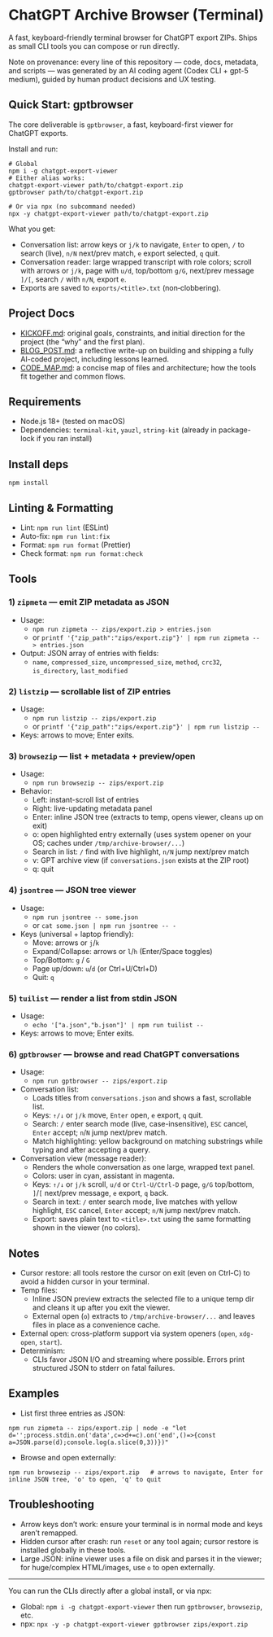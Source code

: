 # ChatGPT Archive Browser (Terminal)

A fast, keyboard-friendly terminal browser for ChatGPT export ZIPs. Ships as small CLI tools you can compose or run directly.

Note on provenance: every line of this repository — code, docs, metadata, and scripts — was generated by an AI coding agent (Codex CLI + gpt-5 medium), guided by human product decisions and UX testing.

## Quick Start: gptbrowser

The core deliverable is `gptbrowser`, a fast, keyboard-first viewer for ChatGPT exports.

Install and run:

```
# Global
npm i -g chatgpt-export-viewer
# Either alias works:
chatgpt-export-viewer path/to/chatgpt-export.zip
gptbrowser path/to/chatgpt-export.zip

# Or via npx (no subcommand needed)
npx -y chatgpt-export-viewer path/to/chatgpt-export.zip
```

What you get:

- Conversation list: arrow keys or `j/k` to navigate, `Enter` to open, `/` to search (live), `n/N` next/prev match, `e` export selected, `q` quit.
- Conversation reader: large wrapped transcript with role colors; scroll with arrows or `j/k`, page with `u/d`, top/bottom `g/G`, next/prev message `]/[`, search `/` with `n/N`, export `e`.
- Exports are saved to `exports/<title>.txt` (non‑clobbering).

## Project Docs

- [KICKOFF.md](KICKOFF.md): original goals, constraints, and initial direction for the project (the “why” and the first plan).
- [BLOG_POST.md](BLOG_POST.md): a reflective write-up on building and shipping a fully AI-coded project, including lessons learned.
- [CODE_MAP.md](CODE_MAP.md): a concise map of files and architecture; how the tools fit together and common flows.

## Requirements

- Node.js 18+ (tested on macOS)
- Dependencies: `terminal-kit`, `yauzl`, `string-kit` (already in package-lock if you ran install)

## Install deps

```
npm install
```

## Linting & Formatting

- Lint: `npm run lint` (ESLint)
- Auto-fix: `npm run lint:fix`
- Format: `npm run format` (Prettier)
- Check format: `npm run format:check`

## Tools

### 1) `zipmeta` — emit ZIP metadata as JSON

- Usage:
  - `npm run zipmeta -- zips/export.zip > entries.json`
  - or `printf '{"zip_path":"zips/export.zip"}' | npm run zipmeta -- > entries.json`
- Output: JSON array of entries with fields:
  - `name`, `compressed_size`, `uncompressed_size`, `method`, `crc32`, `is_directory`, `last_modified`

### 2) `listzip` — scrollable list of ZIP entries

- Usage:
  - `npm run listzip -- zips/export.zip`
  - or `printf '{"zip_path":"zips/export.zip"}' | npm run listzip --`
- Keys: arrows to move; Enter exits.

### 3) `browsezip` — list + metadata + preview/open

- Usage:
  - `npm run browsezip -- zips/export.zip`
- Behavior:
  - Left: instant-scroll list of entries
  - Right: live-updating metadata panel
  - Enter: inline JSON tree (extracts to temp, opens viewer, cleans up on exit)
  - o: open highlighted entry externally (uses system opener on your OS; caches under `/tmp/archive-browser/...`)
  - Search in list: `/` find with live highlight, `n/N` jump next/prev match
  - v: GPT archive view (if `conversations.json` exists at the ZIP root)
  - q: quit

### 4) `jsontree` — JSON tree viewer

- Usage:
  - `npm run jsontree -- some.json`
  - or `cat some.json | npm run jsontree -- -`
- Keys (universal + laptop friendly):
  - Move: arrows or `j`/`k`
  - Expand/Collapse: arrows or `l`/`h` (Enter/Space toggles)
  - Top/Bottom: `g` / `G`
  - Page up/down: `u`/`d` (or Ctrl+U/Ctrl+D)
  - Quit: `q`

### 5) `tuilist` — render a list from stdin JSON

- Usage:
  - `echo '["a.json","b.json"]' | npm run tuilist --`
- Keys: arrows to move; Enter exits.

### 6) `gptbrowser` — browse and read ChatGPT conversations

- Usage:
  - `npm run gptbrowser -- zips/export.zip`
- Conversation list:
  - Loads titles from `conversations.json` and shows a fast, scrollable list.
  - Keys: `↑/↓` or `j/k` move, `Enter` open, `e` export, `q` quit.
  - Search: `/` enter search mode (live, case-insensitive), `ESC` cancel, `Enter` accept; `n`/`N` jump next/prev match.
  - Match highlighting: yellow background on matching substrings while typing and after accepting a query.
- Conversation view (message reader):
  - Renders the whole conversation as one large, wrapped text panel.
  - Colors: user in cyan, assistant in magenta.
  - Keys: `↑/↓` or `j/k` scroll, `u/d` or `Ctrl-U/Ctrl-D` page, `g/G` top/bottom, `]`/`[` next/prev message, `e` export, `q` back.
  - Search in text: `/` enter search mode, live matches with yellow highlight, `ESC` cancel, `Enter` accept; `n/N` jump next/prev match.
  - Export: saves plain text to `<title>.txt` using the same formatting shown in the viewer (no colors).

## Notes

- Cursor restore: all tools restore the cursor on exit (even on Ctrl-C) to avoid a hidden cursor in your terminal.
- Temp files:
  - Inline JSON preview extracts the selected file to a unique temp dir and cleans it up after you exit the viewer.
  - External open (`o`) extracts to `/tmp/archive-browser/...` and leaves files in place as a convenience cache.
- External open: cross-platform support via system openers (`open`, `xdg-open`, `start`).
- Determinism:
  - CLIs favor JSON I/O and streaming where possible. Errors print structured JSON to stderr on fatal failures.

## Examples

- List first three entries as JSON:

```
npm run zipmeta -- zips/export.zip | node -e "let d='';process.stdin.on('data',c=>d+=c).on('end',()=>{const a=JSON.parse(d);console.log(a.slice(0,3))})"
```

- Browse and open externally:

```
npm run browsezip -- zips/export.zip   # arrows to navigate, Enter for inline JSON tree, 'o' to open, 'q' to quit
```

## Troubleshooting

- Arrow keys don’t work: ensure your terminal is in normal mode and keys aren’t remapped.
- Hidden cursor after crash: run `reset` or any tool again; cursor restore is installed globally in these tools.
- Large JSON: inline viewer uses a file on disk and parses it in the viewer; for huge/complex HTML/images, use `o` to open externally.

---

You can run the CLIs directly after a global install, or via npx:

- Global: `npm i -g chatgpt-export-viewer` then run `gptbrowser`, `browsezip`, etc.
- npx: `npx -y -p chatgpt-export-viewer gptbrowser zips/export.zip`
